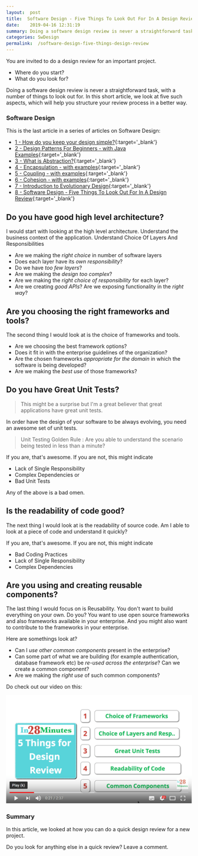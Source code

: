 ```yaml
---
layout:  post
title:  Software Design - Five Things To Look Out For In A Design Review
date:    2019-04-16 12:31:19
summary: Doing a software design review is never a straightforward task, with a number of things to look out for. In this short article, we look at five such aspects, which will help you structure your review process in a better way.
categories: SwDesign
permalink:  /software-design-five-things-design-review
---
```


You are invited to do a design review for an important project.  
- Where do you start? 
- What do you look for?

Doing a software design review is never a straightforward task, with a number of things to look out for. In this short article, we look at five such aspects, which will help you structure your review process in a better way.

### Software Design

This is the last article in a series of articles on Software Design:

- [1 - How do you keep your design simple?](/software-design-keep-your-design-simple){:target='_blank'}
- [2 - Design Patterns For Beginners - with Java Examples](/design-patterns-for-beginners-with-java-examples){:target='_blank'}
- [3 - What is Abstraction?](/software-design-what-is-abstraction){:target='_blank'}
- [4 - Encapsulation - with examples](/software-design-encapsulation-with-examples){:target='_blank'}
- [5 - Coupling - with examples](/software-design-coupling-with-examples){:target='_blank'}
- [6 - Cohesion - with examples](/software-design-cohesion-with-examples){:target='_blank'}
- [7 - Introduction to Evolutionary Design](/software-design-introduction-to-evolutionary-design){:target='_blank'}
- [8 - Software Design - Five Things To Look Out For In A Design Review](/software-design-five-things-design-review){:target='_blank'}

 
## Do you have good high level architecture?

I would start with looking at the high level architecture. Understand the business context of the application. Understand Choice Of Layers And Responsibilities

* Are we making the *right choice* in number of software layers
* Does each layer have its *own responsibility*?
* Do we have *too few layers*?
* Are we making the *design too complex*?
* Are we making the *right choice of responsibility* for each layer?
* Are we creating *good APIs*? Are we exposing functionality in the *right way*?

## Are you choosing the right frameworks and tools?

The second thing I would look at is the choice of frameworks and tools. 
* Are we choosing the best framework options?
* Does it fit in with the enterprise guidelines of the organization?
* Are the chosen frameworks *appropriate for the domain* in which the software is being developed?
* Are we making the *best use* of those frameworks?

## Do you have Great Unit Tests?

> This might be a surprise but I'm a great believer that great applications have great unit tests. 

In order have the design of your software to be always evolving, you need an awesome set of unit tests. 

> Unit Testing Golden Rule : Are you able to understand the scenario being tested in less than a minute? 

If you are, that's awesome. If you are not, this might indicate
* Lack of Single Responsibility
* Complex Dependencies or 
* Bad Unit Tests 

Any of the above is a bad omen. 

## Is the readability of code good?

The next thing I would look at is the readability of source code. Am I able to look at a piece of code and understand it quickly?

If you are, that's awesome. If you are not, this might indicate
* Bad Coding Practices
* Lack of Single Responsibility
* Complex Dependencies

## Are you using and creating reusable components?

The last thing I would focus on is Reusability. You don't want to build everything on your own. Do you? You want to use open source frameworks and also frameworks available in your enterprise. And you might also want to contribute to the frameworks in your enterprise.

Here are somethings look at?
* Can I *use other common components* present in the enterprise?
* Can some part of what we are building (for example authentication, database framework etc) be *re-used across the enterprise*? Can we create a common component?
* Are we making the *right use* of such common components?

Do check out our video on this:

[![image info](/images/Capture-01-02.png)](https://www.youtube.com/watch?v=idgO7_Dvdm0)

### Summary

In this article, we looked at how you can do a quick design review for a new project.

Do you look for anything else in a quick review? Leave a comment.


